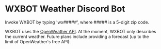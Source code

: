 # WXBOT Weather Discord Bot

Invoke WXBOT by typing 'wx#####', where ##### is a 5-digit zip code.

WXBOT uses the [OpenWeather API](https://openweathermap.org/api). At the moment, WXBOT only describes the current weather. Future plans
include providing a forecast (up to the limit of OpenWeather's free API).
